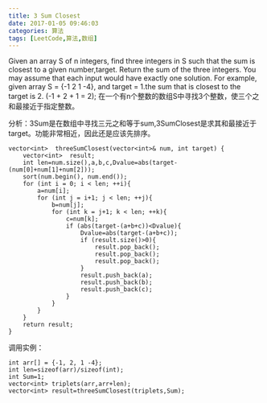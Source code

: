 ```yaml
---
title: 3 Sum Closest
date: 2017-01-05 09:46:03
categories: 算法
tags: [LeetCode,算法,数组]
---
```


Given an array S of n integers, find three integers in S such that the sum is closest to a given number,target. Return the sum of the three integers. You may assume that each input would have exactly one solution. For example, given array S = {-1 2 1 -4}, and target = 1.the sum that is closest to the target is 2. (-1 + 2 + 1 = 2);
在一个有n个整数的数组S中寻找3个整数，使三个之和最接近于指定整数。
<!--more-->
分析：3Sum是在数组中寻找三元之和等于sum,3SumClosest是求其和最接近于target。功能非常相近，因此还是应该先排序。

```
vector<int>  threeSumClosest(vector<int>& num, int target) {
	vector<int>  result;
	int len=num.size(),a,b,c,Dvalue=abs(target-(num[0]+num[1]+num[2]));
	sort(num.begin(), num.end());
	for (int i = 0; i < len; ++i){
		a=num[i];
		for (int j = i+1; j < len; ++j){
			b=num[j];
			for (int k = j+1; k < len; ++k){
				c=num[k];
				if (abs(target-(a+b+c))<Dvalue){
					Dvalue=abs(target-(a+b+c));
					if (result.size()>0){
						result.pop_back();
						result.pop_back();
						result.pop_back();
					}
					result.push_back(a);
					result.push_back(b);
					result.push_back(c);
				}
			}
		}
	}
	return result;
}
```

调用实例：
```
int arr[] = {-1, 2, 1 -4};
int len=sizeof(arr)/sizeof(int);
int Sum=1;
vector<int> triplets(arr,arr+len);
vector<int> result=threeSumClosest(triplets,Sum);
```